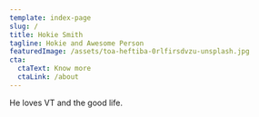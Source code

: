 ```yaml
---
template: index-page
slug: /
title: Hokie Smith
tagline: Hokie and Awesome Person
featuredImage: /assets/toa-heftiba-0rlfirsdvzu-unsplash.jpg
cta:
  ctaText: Know more
  ctaLink: /about
---
```

He loves VT and the good life.